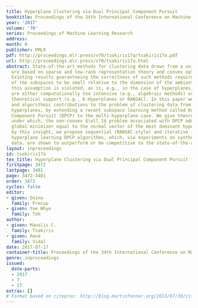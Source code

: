 ```yaml
---
title: Hyperplane Clustering via Dual Principal Component Pursuit
booktitle: Proceedings of the 34th International Conference on Machine Learning
year: '2017'
volume: '70'
series: Proceedings of Machine Learning Research
address: 
month: 0
publisher: PMLR
pdf: http://proceedings.mlr.press/v70/tsakiris17a/tsakiris17a.pdf
url: http://proceedings.mlr.press/v70/tsakiris17a.html
abstract: State-of-the-art methods for clustering data drawn from a union of subspaces
  are based on sparse and low-rank representation theory and convex optimization algorithms.
  Existing results guaranteeing the correctness of such methods require the dimension
  of the subspaces to be small relative to the dimension of the ambient space. When
  this assumption is violated, as is, e.g., in the case of hyperplanes, existing methods
  are either computationally too intensive (e.g., algebraic methods) or lack sufficient
  theoretical support (e.g., K-Hyperplanes or RANSAC). In this paper we provide theoretical
  and algorithmic contributions to the problem of clustering data from a union of
  hyperplanes, by extending a recent subspace learning method called Dual Principal
  Component Pursuit (DPCP) to the multi-hyperplane case. We give theoretical guarantees
  under which, the non-convex $\ell_1$ problem associated with DPCP admits a unique
  global minimizer equal to the normal vector of the most dominant hyperplane. Inspired
  by this insight, we propose sequential (RANSAC-style) and iterative (K-Hyperplanes-style)
  hyperplane learning DPCP algorithms, which, via experiments on synthetic and real
  data, are shown to outperform or be competitive to the state-of-the-art.
layout: inproceedings
id: tsakiris17a
tex_title: Hyperplane Clustering via Dual Principal Component Pursuit
firstpage: 3472
lastpage: 3481
page: 3472-3481
order: 3472
cycles: false
editor:
- given: Doina
  family: Precup
- given: Yee Whye
  family: Teh
author:
- given: Manolis C.
  family: Tsakiris
- given: René
  family: Vidal
date: 2017-07-17
container-title: Proceedings of the 34th International Conference on Machine Learning
genre: inproceedings
issued:
  date-parts:
  - 2017
  - 7
  - 17
extras: []
# Format based on citeproc: http://blog.martinfenner.org/2013/07/30/citeproc-yaml-for-bibliographies/
---
```

